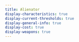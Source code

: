 ```yaml
---
title: Alienator
display-characteristics: true
display-current-thresholds: true
display-general-info: true
display-cost: true
display-weapons: true
---
```


